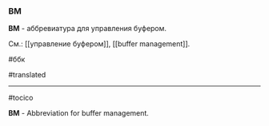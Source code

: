 ### BM

**BM** - аббревиатура для управления буфером.

См.: [[управление буфером]], [[buffer management]].

#ббк

#translated




<hr/>

#tocico

<b>BM</b> -  Abbreviation for buffer management.


